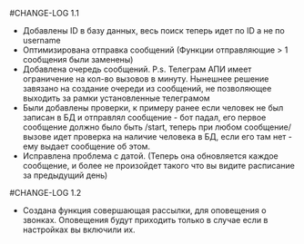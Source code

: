 #CHANGE-LOG 1.1

- Добавлены ID в базу данных, весь поиск теперь идет по ID а не по username
- Оптимизирована отправка сообщений (Функции отправляющие > 1 сообщения были заменены)
- Добавлена очередь сообщений. P.s. Телеграм АПИ имеет ограничение на кол-во вызовов в минуту. Нынешнее решение завязано на создание очереди из сообщений, не позволяющее выходить за рамки установленные телеграмом
- Были добавлены проверки, к примеру ранее если человек не был записан в БД и отправлял сообщение - бот падал, его первое сообщение должно было быть /start, теперь при любом сообщение/вызове идет проверка на наличие человека в БД, если его там нет - ему выдает сообщение об этом.
- Исправлена проблема с датой. (Теперь она обновляется каждое сообщение, и более не произойдет такого что вы видите расписание за предыдущий день)

#CHANGE-LOG 1.2

- Создана функция совершающая рассылки, для оповещения о звонках. Оповещения будут приходить только в случае если в настройках вы включили их.